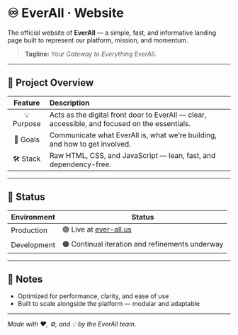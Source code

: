 # ♾️ EverAll · Website

The official website of **EverAll** — a simple, fast, and informative landing page built to represent our platform, mission, and momentum.

> **Tagline:** _Your Gateway to Everything EverAll._

---

## 🧩 Project Overview

| Feature | Description |
|:-------:|:------------|
| 💡 Purpose | Acts as the digital front door to EverAll — clear, accessible, and focused on the essentials. |
| 🎯 Goals | Communicate what EverAll is, what we’re building, and how to get involved. |
| 🛠️ Stack | Raw HTML, CSS, and JavaScript — lean, fast, and dependency-free. |

---

## 🚧 Status

| Environment | Status |
|-------------|--------|
| Production  | 🟢 Live at [ever-all.us](https://ever-all.us) |
| Development | 🟠 Continual iteration and refinements underway |

---

## 🧠 Notes
 
- Optimized for performance, clarity, and ease of use  
- Built to scale alongside the platform — modular and adaptable

---
  
_Made with ❤️, ⚙️, and 💡 by the EverAll team._
